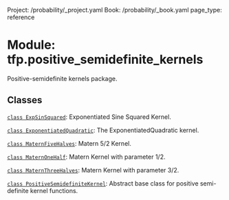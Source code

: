 Project: /probability/_project.yaml
Book: /probability/_book.yaml
page_type: reference
<div itemscope itemtype="http://developers.google.com/ReferenceObject">
<meta itemprop="name" content="tfp.positive_semidefinite_kernels" />
</div>

# Module: tfp.positive_semidefinite_kernels

Positive-semidefinite kernels package.

## Classes

[`class ExpSinSquared`](../tfp/positive_semidefinite_kernels/ExpSinSquared.md): Exponentiated Sine Squared Kernel.

[`class ExponentiatedQuadratic`](../tfp/positive_semidefinite_kernels/ExponentiatedQuadratic.md): The ExponentiatedQuadratic kernel.

[`class MaternFiveHalves`](../tfp/positive_semidefinite_kernels/MaternFiveHalves.md): Matern 5/2 Kernel.

[`class MaternOneHalf`](../tfp/positive_semidefinite_kernels/MaternOneHalf.md): Matern Kernel with parameter 1/2.

[`class MaternThreeHalves`](../tfp/positive_semidefinite_kernels/MaternThreeHalves.md): Matern Kernel with parameter 3/2.

[`class PositiveSemidefiniteKernel`](../tfp/positive_semidefinite_kernels/PositiveSemidefiniteKernel.md): Abstract base class for positive semi-definite kernel functions.

